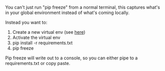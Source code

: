You can't just run "pip freeze" from a normal terminal, this captures what's in your global environment instead of what's coming locally. 

Instead you want to: 
1. Create a new virtual env (see [here](https://packaging.python.org/guides/installing-using-pip-and-virtual-environments/))
1. Activate the virtual env
1. pip install -r requirements.txt
1. pip freeze

Pip freeze will write out to a console, so you can either pipe to a requirements.txt or copy paste.
